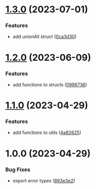 # [1.3.0](https://github.com/TopGunBuild/topgun-typed/compare/v1.2.0...v1.3.0) (2023-07-01)


### Features

* add unionAll struct ([0ca3d30](https://github.com/TopGunBuild/topgun-typed/commit/0ca3d30151d48cf151cfee07f23efc0a9683c58c))

# [1.2.0](https://github.com/TopGunBuild/topgun-typed/compare/v1.1.0...v1.2.0) (2023-06-09)


### Features

* add functions to structs ([0996736](https://github.com/TopGunBuild/topgun-typed/commit/09967368bc87fb404fc8bbfe957c9b469dedee20))

# [1.1.0](https://github.com/TopGunBuild/topgun-typed/compare/v1.0.0...v1.1.0) (2023-04-29)


### Features

* add functions to utils ([4a82625](https://github.com/TopGunBuild/topgun-typed/commit/4a82625222dfcad2a95c1ec465a173d9747f3b59))

# 1.0.0 (2023-04-29)


### Bug Fixes

* export error types ([893e3e2](https://github.com/TopGunBuild/topgun-typed/commit/893e3e25137f5fa8cdb8b9adcc692f3e02bfbfe8))
